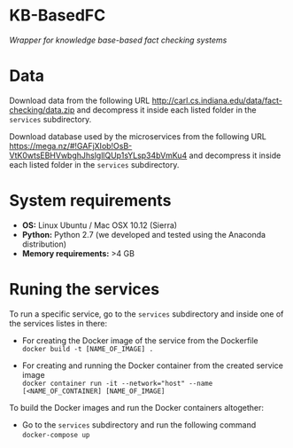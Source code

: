 # KB-BasedFC
*Wrapper for knowledge base-based fact checking systems*<br>

# Data
Download data from the following URL http://carl.cs.indiana.edu/data/fact-checking/data.zip and decompress it inside each listed folder in the `services` subdirectory.

Download database used by the microservices from the following URL https://mega.nz/#!GAFjXIob!OsB-VtK0wtsEBHVwbghJhslgllQUp1sYLsp34bVmKu4 and decompress it inside each listed folder in the `services` subdirectory.

# System requirements

* **OS:** Linux Ubuntu / Mac OSX 10.12 (Sierra)
* **Python:** Python 2.7 (we developed and tested using the Anaconda distribution)
* **Memory requirements:** >4 GB

# Runing the services

To run a specific service, go to the `services` subdirectory and inside one of the services listes in there:

* For creating the Docker image of the service from the Dockerfile <br>
```docker build -t [NAME_OF_IMAGE] .```

* For creating and running the Docker container from the created service image <br>
```docker container run -it --network="host" --name [<NAME_OF_CONTAINER] [NAME_OF_IMAGE]```

To build the Docker images and run the Docker containers altogether:<br>
* Go to the `services` subdirectory and run the following command <br>
```docker-compose up```
